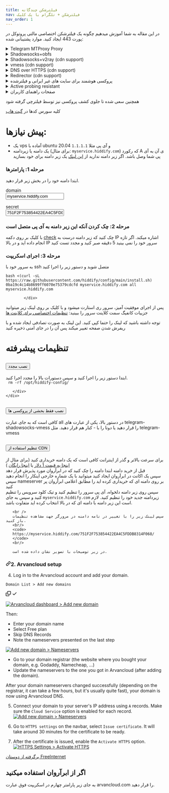 ```yaml
---
title: فیلترشکن چندگانه
nav: فیلترشکن + تلگرام با یک کلیک
nav_order: 1
---
```


در این مقاله به شما آموزش میدهیم چگونه یک فیلترشکن اختصاصی مالتی پروتوکل در پورت 443 ایجاد کنید.
موارد پشتیبانی شده:

<details> <summary>Telegram MTProxy Proxy</summary>
 
 پروکسی ایجاد شده یک پروکسی faketls هست که در صورتی که کلاینت غیر تلگرام به آن متصل شود سایت گوگل را نشان می‌دهد.

 `(faketls domain=mail.google.com)`
 
</details>
<details> <summary>Shadowsocks+obfs </summary>
 
 پروکسی شدوساکس مشابه پروکسی تلگرام فوق، از faketls استفاده میکند تا ترافیک شدوساکس را پنهان کند.

 `faketls domain=www.google.com` 
 
</details>
<details> <summary>Shadowsocks+v2ray (cdn support)</summary>
 
 این پروکسی، از v2ray استفاده میکند و یک زیرمسیر از سایت که با tls و http2 فعال است استفاده میکند

</details>
<details> <summary>vmess (cdn support)</summary> Same as v2ray</details>
<details> <summary>DNS over HTTPS (cdn support)</summary>
 
 برای استفاده از DNS over HTTPS کافی است در مرورگر از dns زیر استفاده کنید:
 
 `https://yourdomain.com/yoursecret/dns/dns-query{?dns}`
 
</details>
<details> <summary>Redirector (cdn support)</summary> 
 
 نکته این امر آن است که برای مثال وقتی میخواهید پروکسی تلگرام یا پروکسی شدوساکس را از طریق برنامه های دیگر به اشتراک بگذارید امکان آن فراهم می شود. برای مثال اگر کانفیگ شدوساکس را به جای `fullURL` آن قرار دهید باعث میشود با کلیک بر روی این لینک، نرم افزار شدوساکس باز شده و پروکسی بر روی آن فعال شود.
 
 `https://yourdomain.com/yoursecret/redirect/fullURL` 
 
 به عنوان مثال:
 
 `https://yourdomain.com/yoursecret/redirect/ss://secret/` 
 
</details>
 <details> <summary>پروکسی هوشمند برای سایت های غیر ایرانی و فیلترشده </summary>
 
 با استفاده از کلاینت کلش و کانفیگی که درست کردیم میتوانید در 3 مود به اینترنت وصل بشید. 
 - روش اول فقط سایت فیلترشده را از فیلترشکن عبور دهد.
    - مشکلات: 
       - در شرایط فیلترینگ شدید الان که تقریبا همه سایت ها فیلتر شده یک مقدار خوب نیست 
       - سایت هایی که ایران را تحریم کرده اند کار نمیکنند
 
 - فقط سایت های ایرانی بدون فیلترشکن باز شود (پیشنهادی)
 - تمام سایت ها از فیلترشکن عبور کنند
   - مشکلات: 
       - سرعت بازدید از صفحات ایرانی کمتر شود 
       - باعث شود سرور شما سریعتر شناسایی شود
 
 کانفیگ اول یا دوم کمک به دیرتر شناسایی شدن پروکسی میکند و کانفیگ سوم ممکن است 


</details>
 <details> <summary>Active probing resistant</summary>
 
 سعی شده جلوی حملات معمول به سرور گرفته شود و امکان شناسایی حداقل باشد مع الذالک فراموش نکنید که سایر پورت ها به جز 22، 80 و 443 را غیر فعال کنید

</details>
 <details> <summary>صفحات راهنمای کاربران</summary> 
 
![image](https://user-images.githubusercontent.com/114227601/196612827-7a39a914-cdfc-408e-aa73-1343bc312f6c.png)

</details>

همچنین سعی شده تا جلوی کشف پروکسی نیز توسط فیلترچی گرفته شود

کلیه سورس کدها در [گیت هاب](https://github.com/hiddify/hiddify-config) 

# پیش نیازها:
- یک vps آماده با ubuntu 20.04 و آی پی مثلا `1.1.1.1`
- یک دامنه یا زیردامنه (برای مثال: `myservice.hiddify.com`) که رکورد A ی آن به آی پی شما وصل باشد. اگر زیر دامنه ندارید از 
 [این لینک](create-subdomain.html)
یک زیر دامنه برای خود بسازید

### مرحله 1: پارامترها
ابتدا دامنه خود را در بخش زیر قرار دهید. 
<form class="form-inline">
  <div class="input-group mb-2 mr-sm-2">
    <div class="input-group-prepend">
      <div class="input-group-text">domain</div>
    </div>
    <input  type="text" class="form-control" id="userdomain" placeholder="domain" value="myservice.hiddify.com" oninput="handleValueChange()">
  </div>
</form>  
<form class="form-inline">
  <div class="input-group mb-2 mr-sm-2">
    <div class="input-group-prepend">
      <div class="input-group-text">secret</div>
    </div>
    <input  type="text" class="form-control" id="usersecret" placeholder="secret" pattern="[0-9a-fA-F]{32}" required minlength="32" maxlength="32"  value="751F2F753854422EA4C5FDDB8314F068" oninput="handleValueChange()">
  </div>
</form>  


### مرحله 2: چک کردن آنکه این زیر دامنه به آی پی متصل است 
با کلیک بر روی دکمه 
<a href="https://mxtoolbox.com/SuperTool.aspx?action=a%3amyservice.hiddify.com&run=toolpage" target="_blank" class="btn btn-primary">check</a>
چک کنید که زیر دامنه درست به IP اشاره میکند.
اگر تازه انجام داده اید و در بالا IP سرور خود را نمی بینید 5 دقیقه صبر کنید و مجدد تست کنید

  
### مرحله 3: اجرای اسکریپت

به سرور خود با ssh متصل شوید و دستور زیر را اجرا کنید
<div class="snippet-clipboard-content notranslate position-relative overflow-auto">
 
```
bash <(curl -sL https://raw.githubusercontent.com/hiddify/config/main/install.sh) 0ba19c4c14b8699ff6070e75379cdcfd myservice.hiddify.com all myservice.hiddify.com
```
            
            </div>
<!--
curl https://raw.githubusercontent.com/hiddify/config/main/install.sh | bash -s -- 751F2F753854422EA4C5FDDB8314F068 myservice.hiddify.com all myservice.hiddify.com
bash install.sh 751F2F753854422EA4C5FDDB8314F068 myservice.hiddify.com all myservice.hiddify.com-->
پس از اجرای موفقیت آمیز، سرور ری استارت میشود و با کلیک بر روی لینک زیر میتوانید جزییات کانفیگ سمت کلاینت سرور را ببینید:
<a href="https://myservice.hiddify.com/751F2F753854422EA4C5FDDB8314F068/" target='_blank' class='btn btn-primary'>تنظیمات اختصاصی برای کلاینت ها </a>
<div class="alert alert-success">
توجه داشته باشید که لینک را حتما کپی کنید. این لینک به صورت تصادفی ایجاد شده و با ریفرش شدن صفحه تغییر میکند  پس آن را در جای امنی ذخیره کنید
</div>


# تنظیمات پیشرفته

<div class="accordion" id="accordionExample">
  <div class="accordion-item">
    <h2 class="accordion-header" id="heading3">
      <button class="accordion-button collapsed" type="button" data-bs-toggle="collapse" data-bs-target="#collapse3" aria-expanded="true" aria-controls="collapse3">
        نصب مجدد
      </button>
    </h2>
    <div id="collapse3" class="accordion-collapse collapse" aria-labelledby="heading3" data-bs-parent="#accordionExample">
      <div class="accordion-body">
       ابتدا دستور زیر را اجرا کنید و سپس دستورات بالا را مجدد اجرا کنید. 
                                 <br/>
        <code> rm -rf /opt/hiddify-config/ </code> 
        
       </div>
    </div>
  </div>
 
  <div class="accordion-item">
    <h2 class="accordion-header" id="heading2">
      <button class="accordion-button collapsed" type="button" data-bs-toggle="collapse" data-bs-target="#collapse2" aria-expanded="true" aria-controls="collapse2">
        نصب فقط بخشی از  پروکسی ها
      </button>
    </h2>
    <div id="collapse2" class="accordion-collapse collapse" aria-labelledby="heading2" data-bs-parent="#accordionExample">
      <div class="accordion-body">
       کافی است که به جای عبارت all در دستور بالا، یکی از عبارت های telegram-shadowsocks-vmess را قرار دهید یا دوتا را با - کنار هم قرار دهید. مثل telegram-vmess 
       </div>
    </div>
  </div>
 
  <div class="accordion-item">
    <h2 class="accordion-header" id="headingOne">
      <button class="accordion-button collapsed" type="button" data-bs-toggle="collapse" data-bs-target="#collapseOne" aria-expanded="true" aria-controls="collapseOne">
        تنظیم استفاده از CDN
      </button>
    </h2>
    <div id="collapseOne" class="accordion-collapse collapse" aria-labelledby="headingOne" data-bs-parent="#accordionExample">
      <div class="accordion-body">

       
       
برای سرعت بالاتر و گذر از اینترانت کافی است که یک دامنه خریداری کنید (برای مثال از 
       <a href="https://www.namecheap.com/promos/99-cent-domain-names/">اینجا به قیمت 1 دلار</a>
        یا 
       <a href="https://www.freenom.com/">اینجا رایگان</a>
       ) 
       <br />
       قبل از خرید دامنه ابتدا دامنه را چک کنید که در ابرآروان مورد پذیرش قرار دهد
       <br />
سپس یک اکانت در ابرآروان ایجاد کنید میتوانید با یک شماره خارجی اینکار را انجام دهید
       <br />
سپس nameserver بر روی دامنه ای که خریداری کرده اید را مطابق اعلامی ابرآروان پر کنید
       <br />
سپس روی زیر دامنه دلخواه، آی پی سرور را تنظیم کنید و تیک کلود سرویس  را تنظیم کنید و سپس به جای <code>myservice.hiddify.com</code>  زیردامنه جدید خود را تنظیم کنید. لازم است این زیر دامنه با دامنه ای که در بالا انتخاب کرده اید متفاوت باشد.
       
       <br />
       سپس لینک زیر را با تغییر در نامه دامنه در مرورگر جهت مشاهده تنظیمات باز کنید.
       <br/>
       <code>
       https://myservice.hiddify.com/751F2F753854422EA4C5FDDB8314F068/
       </code>
       <br/>
       
       در زیر توضیحات با تصویر نشان داده شده است.
       
       
       
<article class="markdown-body entry-content container-lg" itemprop="text">




<h3 dir="auto"><a id="user-content-2-arvancloud-setup" class="anchor" aria-hidden="true" href="#2-arvancloud-setup"><svg class="octicon octicon-link" viewBox="0 0 16 16" version="1.1" width="16" height="16" aria-hidden="true"><path fill-rule="evenodd" d="M7.775 3.275a.75.75 0 001.06 1.06l1.25-1.25a2 2 0 112.83 2.83l-2.5 2.5a2 2 0 01-2.83 0 .75.75 0 00-1.06 1.06 3.5 3.5 0 004.95 0l2.5-2.5a3.5 3.5 0 00-4.95-4.95l-1.25 1.25zm-4.69 9.64a2 2 0 010-2.83l2.5-2.5a2 2 0 012.83 0 .75.75 0 001.06-1.06 3.5 3.5 0 00-4.95 0l-2.5 2.5a3.5 3.5 0 004.95 4.95l1.25-1.25a.75.75 0 00-1.06-1.06l-1.25 1.25a2 2 0 01-2.83 0z"></path></svg></a>2. Arvancloud setup</h3>
<ol start="4" dir="auto">
<li>Log in to the Arvancloud account and add your domain.</li>
</ol>
<div class="snippet-clipboard-content notranslate position-relative overflow-auto"><pre class="notranslate"><code>Domain List &gt; Add new domains
</code></pre><div class="zeroclipboard-container position-absolute right-0 top-0">
    <clipboard-copy aria-label="Copy" class="ClipboardButton btn js-clipboard-copy m-2 p-0 tooltipped-no-delay" data-copy-feedback="Copied!" data-tooltip-direction="w" value="Domain List > Add new domains" tabindex="0" role="button">
      <svg aria-hidden="true" height="16" viewBox="0 0 16 16" version="1.1" width="16" data-view-component="true" class="octicon octicon-copy js-clipboard-copy-icon m-2">
    <path fill-rule="evenodd" d="M0 6.75C0 5.784.784 5 1.75 5h1.5a.75.75 0 010 1.5h-1.5a.25.25 0 00-.25.25v7.5c0 .138.112.25.25.25h7.5a.25.25 0 00.25-.25v-1.5a.75.75 0 011.5 0v1.5A1.75 1.75 0 019.25 16h-7.5A1.75 1.75 0 010 14.25v-7.5z"></path><path fill-rule="evenodd" d="M5 1.75C5 .784 5.784 0 6.75 0h7.5C15.216 0 16 .784 16 1.75v7.5A1.75 1.75 0 0114.25 11h-7.5A1.75 1.75 0 015 9.25v-7.5zm1.75-.25a.25.25 0 00-.25.25v7.5c0 .138.112.25.25.25h7.5a.25.25 0 00.25-.25v-7.5a.25.25 0 00-.25-.25h-7.5z"></path>
</svg>
      <svg aria-hidden="true" height="16" viewBox="0 0 16 16" version="1.1" width="16" data-view-component="true" class="octicon octicon-check js-clipboard-check-icon color-fg-success d-none m-2">
    <path fill-rule="evenodd" d="M13.78 4.22a.75.75 0 010 1.06l-7.25 7.25a.75.75 0 01-1.06 0L2.22 9.28a.75.75 0 011.06-1.06L6 10.94l6.72-6.72a.75.75 0 011.06 0z"></path>
</svg>
    </clipboard-copy>
  </div></div>
<p dir="auto"><a target="_blank" rel="noopener noreferrer" href="https://raw.githubusercontent.com/WeAreMahsaAmini/FreeInternet/main/protocols/media/arvanclound_adddomain.jpg"><img src="https://raw.githubusercontent.com/WeAreMahsaAmini/FreeInternet/main/protocols/media//arvanclound_adddomain.jpg" alt="Arvancloud dashboard > Add new domain" title="Click on Add new domain" style="max-width: 100%;"></a></p>
<p dir="auto">Then:</p>
<ul dir="auto">
<li>Enter your domain name</li>
<li>Select Free plan</li>
<li>Skip DNS Records</li>
<li>Note the nameservers presented on the last step</li>
</ul>
<p dir="auto"><a target="_blank" rel="noopener noreferrer" href="https://raw.githubusercontent.com/WeAreMahsaAmini/FreeInternet/main/protocols/media/arvanclound_nameservers.jpg"><img src="https://raw.githubusercontent.com/WeAreMahsaAmini/FreeInternet/main/protocols/media//arvanclound_nameservers.jpg" alt="Add new domain > Nameservers" title="Copy these nameservers" style="max-width: 100%;"></a></p>
<ul dir="auto">
<li>Go to your domain registrar (the website where you bought your domain, e.g. Godaddy, Namecheap, ...)</li>
<li>Update the nameservers to the one you got in Arvancloud (after adding the domain).</li>
</ul>
<p dir="auto">After your domain nameservers changed successfully (depending on the registrar, it can take a few hours, but it's usually quite fast), your domain is now using Arvancloud DNS.</p>
<ol start="5" dir="auto">
<li>
<p dir="auto">Connect your domain to your server's IP address using <code>A</code> records. Make sure the <code>Cloud Service</code> option is enabled for each record.
<a target="_blank" rel="noopener noreferrer" href="https://raw.githubusercontent.com/WeAreMahsaAmini/FreeInternet/main/protocols/media/arvanclound_add_dns.jpg"><img src="https://raw.githubusercontent.com/WeAreMahsaAmini/FreeInternet/main/protocols/media//arvanclound_add_dns.jpg" alt="Add new domain > Nameservers" title="Enable cloud services" style="max-width: 100%;"></a></p>
</li>
<li>
<p dir="auto">Go to <code>HTTPS settings</code> on the navbar, select <code>Issue certificate</code>. It will take around 30 minutes for the certificate to be ready.</p>
</li>
<li>
<p dir="auto">After the certificate is issued, enable the <code>Activate HTTPS</code> option.
<a target="_blank" rel="noopener noreferrer" href="https://raw.githubusercontent.com/WeAreMahsaAmini/FreeInternet/main/protocols/media/arvanclound_https.jpg"><img src="https://raw.githubusercontent.com/WeAreMahsaAmini/FreeInternet/main/protocols/media//arvanclound_https.jpg" alt="HTTPS Settings > Activate HTTPS" title="Enable cloud services" style="max-width: 100%;"></a></p>
</li>
</ol>










<a href="https://github.com/WeAreMahsaAmini/FreeInternet/tree/main/protocols/shadowsocks-v2ray-tls" >
       
برگرفته از دوستان FreeInternet
 </a>
 
 <h1>اگر از ابرآروان استفاده میکنید</h1>
 به جای زیر پارامتر چهارم در اسکریپت فوق عبارت arvancloud.com را قرار دهید.
       
</article>
      </div>
    </div>
  </div>





<script>
 const genRanHex = size => [...Array(size)]
  .map(() => Math.floor(Math.random() * 16).toString(16)).join('');
 document.getElementById("usersecret").value=genRanHex(32);
 
  codes=document.getElementsByTagName('code');
  as=document.getElementsByTagName('a');
  default_contents={'code':{},'a':{}}
 
 function replace_info(str){
  var host = document.getElementById("userdomain").value;
  var secret = document.getElementById("usersecret").value;
 
  str=str.replaceAll('myservice.hiddify.com',host);
  str=str.replaceAll('751F2F753854422EA4C5FDDB8314F068',secret);
  return str;
 }
 
  for (i=0; i<codes.length;i++){
    default_contents['code'][i]=codes[i].innerHTML;
  }
  for (i=0; i<as.length;i++){
    default_contents['a'][i]={'href':as[i].href,'inner':as[i].innerHTML}
  }
function handleValueChange(){
  for (i=0; i<codes.length;i++){
    codes[i].innerHTML=replace_info(default_contents['code'][i]);
  }
  for (i=0; i<as.length;i++){
    as[i].href=replace_info(default_contents['a'][i]['href']);
    as[i].innerHTML=replace_info(default_contents['a'][i]['inner']);
  }
 }
 handleValueChange();
 
 
  copy_links=document.getElementsByClassName('copylink');
  function copy_click(e){
    e.preventDefault(); 
    console.log(this);console.log(e);
    var link=this.href;
    navigator.clipboard.writeText(link).then(function() {
      alert('Link Copied to clipboard '+link);
    }, function(err) {
        window.prompt("Copy to clipboard: Ctrl+C, Enter", link);
    });
  }
  for (i=0; i<copy_links.length;i++){
    copy_links[i].onclick=copy_click;
  }
</script>
